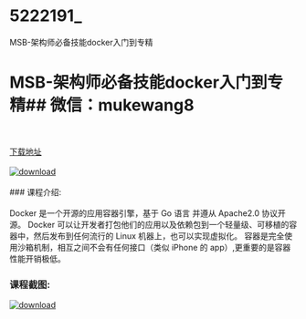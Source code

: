 # 5222191_
MSB-架构师必备技能docker入门到专精
# MSB-架构师必备技能docker入门到专精## 微信：mukewang8
<br/></br>[下载地址](http://www.36tz.cn/article/5222191 "下载地址")
<br/></br>[![download](http://36tz.cn/muke_img/2021_12_1-78-300x230.png "下载地址")](http://www.36tz.cn/article/5222191 "下载地址")
<br/></br>### 课程介绍:<br/></br>Docker 是一个开源的应用容器引擎，基于 Go 语言 并遵从 Apache2.0 协议开源。
Docker 可以让开发者打包他们的应用以及依赖包到一个轻量级、可移植的容器中，然后发布到任何流行的 Linux 机器上，也可以实现虚拟化。
容器是完全使用沙箱机制，相互之间不会有任何接口（类似 iPhone 的 app）,更重要的是容器性能开销极低。

### 课程截图:
[![download](http://36tz.cn/muke_img/2021_12_2-47.png "下载地址")](http://www.36tz.cn/article/5222191 "下载地址")

